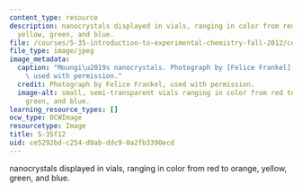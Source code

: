```yaml
---
content_type: resource
description: nanocrystals displayed in vials, ranging in color from red to orange,
  yellow, green, and blue.
file: /courses/5-35-introduction-to-experimental-chemistry-fall-2012/ce5292bdc254d0abddc90a2fb3390ecd_5-35f12.jpg
file_type: image/jpeg
image_metadata:
  caption: "Moungi\u2019s nanocrystals. Photograph by [Felice Frankel](http://www.felicefrankel.com/),\
    \ used with permission."
  credit: Photograph by Felice Frankel, used with permission.
  image-alt: small, semi-transparent vials ranging in color from red to orange, yellow,
    green, and blue.
learning_resource_types: []
ocw_type: OCWImage
resourcetype: Image
title: 5-35f12
uid: ce5292bd-c254-d0ab-ddc9-0a2fb3390ecd
---
```

nanocrystals displayed in vials, ranging in color from red to orange, yellow, green, and blue.


